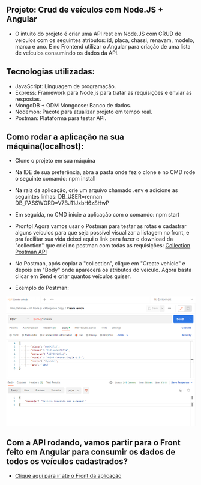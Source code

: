 ## Projeto: Crud de veículos com Node.JS + Angular

- O intuito do projeto é criar uma API rest em Node.JS com CRUD de veículos com os seguintes atributos: id, placa, chassi, renavam, modelo, marca e ano. E no Frontend utilizar o Angular para criação de uma lista de veículos consumindo os dados da API.

## Tecnologias utilizadas:

- JavaScript: Linguagem de programação.
- Express: Framework para Node.js para tratar as requisições e enviar as respostas.
- MongoDB + ODM Mongoose: Banco de dados.
- Nodemon: Pacote para atualizar projeto em tempo real.
- Postman: Plataforma para testar API.

## Como rodar a aplicação na sua máquina(localhost): 

- Clone o projeto em sua máquina
- Na IDE de sua preferência, abra a pasta onde fez o clone e no CMD rode o seguinte comando: npm install
- Na raiz da aplicação, crie um arquivo chamado .env e adicione as seguintes linhas: 
    DB_USER=rennan
    DB_PASSWORD=V7BJ11JxbH6zSHwP
- Em seguida, no CMD inicie a aplicação com o comando: npm start
- Pronto! Agora vamos usar o Postman para testar as rotas e cadastrar alguns veículos para que seja possível visualizar a listagem no front, e pra facilitar sua vida deixei aqui o link para fazer o download da "collection" que criei no postman com todas as requisições: <a href="https://github.com/Rennan-sbarros/rennan-sbarros/blob/main/Diversos/Web_Vehicles%20-%20API%20Node.js%20%2B%20Mongoose%20Copy.postman_collection.rar">Collection Postman API</a>
- No Postman, após copiar a "collection", clique em "Create vehicle" e depois em "Body" onde aparecerá os atributos do veículo. Agora basta clicar em Send e criar quantos veículos quiser.

- Exemplo do Postman:
<img src="https://github.com/Rennan-sbarros/rennan-sbarros/blob/main/Diversos/postman.png"/>

## Com a API rodando, vamos partir para o Front feito em Angular para consumir os dados de todos os veículos cadastrados?

- <a href="https://github.com/Rennan-sbarros/web_vehicles_frontend">Clique aqui para ir até o Front da aplicação</a>


